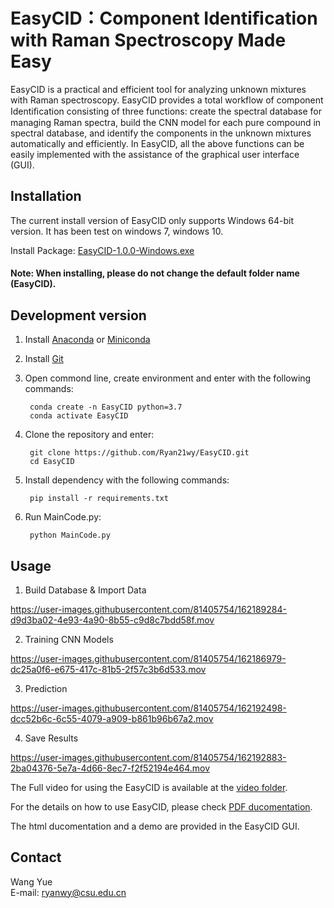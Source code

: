 # EasyCID：Component Identiﬁcation with Raman Spectroscopy Made Easy

EasyCID is a practical and efficient tool for analyzing unknown mixtures with Raman spectroscopy. EasyCID provides a total workflow of component Identiﬁcation consisting of three functions: create the spectral database for managing Raman spectra, build the CNN model for each pure compound in spectral database, and identify the components in the unknown mixtures automatically and efficiently. In EasyCID, all the above functions can be easily implemented with the assistance of the graphical user interface (GUI).

## Installation

The current install version of EasyCID only supports Windows 64-bit version. It has been test on windows 7, windows 10.

Install Package: [EasyCID-1.0.0-Windows.exe](https://github.com/Ryan21wy/EasyCID/releases/download/v1.0.0/EasyCID.exe)

#### Note: When installing, please do not change the default folder name (EasyCID).

## Development version
  
1. Install [Anaconda](https://www.anaconda.com/) or [Miniconda](https://docs.conda.io/en/latest/miniconda.html)   
2. Install [Git](https://git-scm.com/downloads)  
4. Open commond line, create environment and enter with the following commands:  

        conda create -n EasyCID python=3.7
        conda activate EasyCID

5. Clone the repository and enter:  

        git clone https://github.com/Ryan21wy/EasyCID.git
        cd EasyCID

6. Install dependency with the following commands:  
        
        pip install -r requirements.txt
        
7. Run MainCode.py:  

        python MainCode.py

## Usage
1. Build Database & Import Data

https://user-images.githubusercontent.com/81405754/162189284-d9d3ba02-4e93-4a90-8b55-c9d8c7bdd58f.mov


2. Training CNN Models

https://user-images.githubusercontent.com/81405754/162186979-dc25a0f6-e675-417c-81b5-2f57c3b6d533.mov

3. Prediction

https://user-images.githubusercontent.com/81405754/162192498-dcc52b6c-6c55-4079-a909-b861b96b67a2.mov

4. Save Results

https://user-images.githubusercontent.com/81405754/162192883-2ba04376-5e7a-4d66-8ec7-f2f52194e464.mov

The Full video for using the EasyCID is available at the [video folder](https://github.com/Ryan21wy/EasyCID/blob/master/Videos).

For the details on how to use EasyCID, please check [PDF ducomentation](https://github.com/Ryan21wy/EasyCID/blob/master/Documentation.pdf). 

The html ducomentation and a demo are provided in the EasyCID GUI.

## Contact

Wang Yue   
E-mail: ryanwy@csu.edu.cn 
